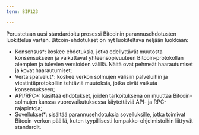 ```yaml
---
term: BIP123

---
```

Perustetaan uusi standardoitu prosessi Bitcoinin parannusehdotusten luokittelua varten. Bitcoin-ehdotukset on nyt luokiteltava neljään luokkaan:


- Konsensus*: koskee ehdotuksia, jotka edellyttävät muutosta konsensukseen ja vaikuttavat yhteensopivuuteen Bitcoin-protokollan aiempien ja tulevien versioiden välillä. Näitä ovat pehmeät haarautumiset ja kovat haarautumiset;
- Vertaispalvelut*: koskee verkon solmujen välisiin palveluihin ja viestintäprotokolliin tehtäviä muutoksia, jotka eivät vaikuta konsensukseen;
- API/RPC*: käsittää ehdotukset, joiden tarkoituksena on muuttaa Bitcoin-solmujen kanssa vuorovaikutuksessa käytettäviä API- ja RPC-rajapintoja;
- Sovellukset*: sisältää parannusehdotuksia sovelluksille, jotka toimivat Bitcoin-verkon päällä, kuten tyypillisesti lompakko-ohjelmistoihin liittyvät standardit.